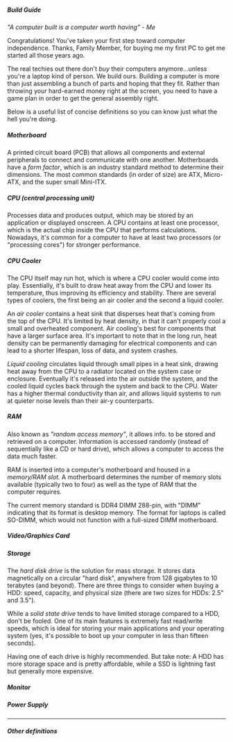 ##### Build Guide

_"A computer built is a computer worth having" - Me_

Congratulations! You've taken your first step toward computer independence. Thanks, Family Member, for buying me my first PC to get me started all those years ago.

The real techies out there don't _buy_ their computers anymore...unless you're a laptop kind of person. We build ours. Building a computer is more than just assembling a bunch of parts and hoping that they fit. Rather than throwing your hard-earned money right at the screen, you need to have a game plan in order to get the general assembly right.

Below is a useful list of concise definitions so you can know just what the hell you're doing.

##### Motherboard
A printed circuit board (PCB) that allows all components and external peripherals to connect and communicate with one another. Motherboards have a _form factor_, which is an industry standard method to determine their dimensions. The most common standards (in order of size) are ATX, Micro-ATX, and the super small Mini-ITX.

##### CPU (central processing unit)
Processes data and produces output, which may be stored by an application or displayed onscreen. A CPU contains at least one processor, which is the actual chip inside the CPU that performs calculations. Nowadays, it's common for a computer to have at least two processors (or "processing cores") for stronger performance.

##### CPU Cooler
The CPU itself may run hot, which is where a CPU cooler would come into play. Essentially, it's built to draw heat away from the CPU and lower its temperature, thus improving its efficiency and stability. There are several types of coolers, the first being an air cooler and the second a liquid cooler.

An _air cooler_ contains a heat sink that disperses heat that's coming from the top of the CPU. It's limited by heat density, in that it can't properly cool a small and overheated component. Air cooling's best for components that have a larger surface area. It's important to note that in the long run, heat density can be permanently damaging for electrical components and can lead to a shorter lifespan, loss of data, and system crashes.

_Liquid cooling_ circulates liquid through small pipes in a heat sink, drawing heat away from the CPU to a radiator located on the system case or enclosure. Eventually it's released into the air outside the system, and the cooled liquid cycles back through the system and back to the CPU. Water has a higher thermal conductivity than air, and allows liquid systems to run at quieter noise levels than their air-y counterparts.

##### RAM
Also known as _"random access memory"_, it allows info. to be stored and retrieved on a computer. Information is accessed randomly (instead of sequentially like a CD or hard drive), which allows a computer to access the data much faster.

RAM is inserted into a computer's motherboard and housed in a _memory/RAM slot._ A motherboard determines the number of memory slots available (typically two to four) as well as the type of RAM that the computer requires.

The current memory standard is DDR4 DIMM 288-pin, with "DIMM" indicating that its format is desktop memory. The format for laptops is called SO-DIMM, which would not function with a full-sized DIMM motherboard.

##### Video/Graphics Card


##### Storage
The _hard disk drive_ is the solution for mass storage. It stores data magnetically on a circular "hard disk", anywhere from 128 gigabytes to 10 terabytes (and beyond). There are three things to consider when buying a HDD: speed, capacity, and physical size (there are two sizes for HDDs: 2.5" and 3.5").

While a _solid state drive_ tends to have limited storage compared to a HDD, don't be fooled. One of its main features is extremely fast read/write speeds, which is ideal for storing your main applications and your operating system (yes, it's possible to boot up your computer in less than fifteen seconds).

Having one of each drive is highly recommended. But take note: A HDD has more storage space and is pretty affordable, while a SSD is lightning fast but generally more expensive.

##### Monitor


##### Power Supply


-----

##### Other definitions
